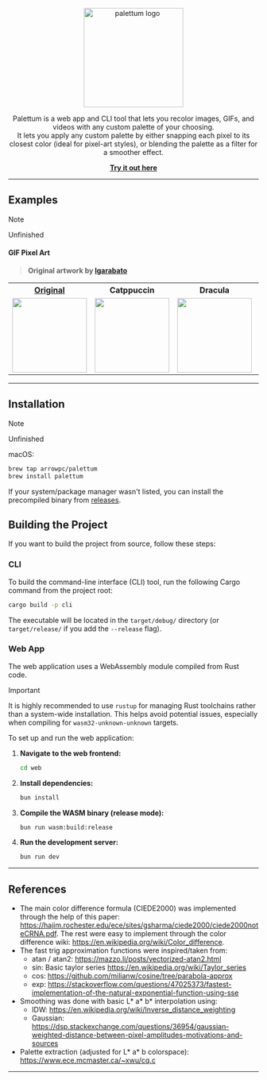 <p align="center">
  <a href="https://palettum.com" target="_blank">
    <img src="https://i.nuuls.com/5BwS3.png" alt="palettum logo" width="200" />
  </a>
</p><p align="center">
  Palettum is a web app and CLI tool that  lets you recolor images, GIFs, and videos with any custom palette of your choosing.<br>
  It lets you apply any custom palette by either snapping each pixel to its closest color (ideal for pixel-art styles), or blending the palette as a filter for a smoother effect.
</p><p align="center">
  <a href="https://palettum.com" target="_blank">
    <b>Try it out here</b>
  </a>
</p>

---

## Examples

> [!NOTE]
> Unfinished

#### GIF Pixel Art
> **Original artwork by [lgarabato](https://www.artstation.com/lgarabato)**

<table>
  <tr>
    <th><a href="https://www.artstation.com/artwork/Ez2OWv" target="_blank">Original</a></th>
    <th>Catppuccin</th>
    <th>Dracula</th>
    <th>Nord</th>
    <th>Gruvbox</th>
  </tr>
  <tr>
    <td><img src="https://cdnb.artstation.com/p/assets/images/images/084/095/639/original/lgarabato-vastator-wait.gif" width="150"></td>
    <td><img src="https://i.nuuls.com/B3chP.gif" width="150"></td>
    <td><img src="https://i.nuuls.com/W61pB.gif" width="150"></td>
    <td><img src="https://i.nuuls.com/EIlTw.gif" width="150"></td>
    <td><img src="https://i.nuuls.com/fhQ8_.gif" width="150"></td>
  </tr>
</table>

---

## Installation

> [!NOTE]
> Unfinished

macOS:

```bash
brew tap arrowpc/palettum
brew install palettum
```

If your system/package manager wasn't listed, you can install the precompiled binary from [releases](https://github.com/arrowpc/palettum/releases).

## Building the Project

If you want to build the project from source, follow these steps:

### CLI

To build the command-line interface (CLI) tool, run the following Cargo command from the project root:

```bash
cargo build -p cli
```

The executable will be located in the `target/debug/` directory (or `target/release/` if you add the `--release` flag).

### Web App

The web application uses a WebAssembly module compiled from Rust code.

> [!IMPORTANT]
> It is highly recommended to use `rustup` for managing Rust toolchains rather than a system-wide installation. This helps avoid potential issues, especially when compiling for `wasm32-unknown-unknown` targets.

To set up and run the web application:

1.  **Navigate to the web frontend:**
    ```bash
    cd web
    ```

2.  **Install dependencies:**
    ```bash
    bun install
    ```

3.  **Compile the WASM binary (release mode):**
    ```bash
    bun run wasm:build:release
    ```

4.  **Run the development server:**
    ```bash
    bun run dev
    ```

---

## References

- The main color difference formula (CIEDE2000) was implemented through the help of this paper:
  https://hajim.rochester.edu/ece/sites/gsharma/ciede2000/ciede2000noteCRNA.pdf. The rest were easy to implement through the color difference wiki: https://en.wikipedia.org/wiki/Color_difference.
- The fast trig approximation functions were inspired/taken from:
  - atan / atan2: https://mazzo.li/posts/vectorized-atan2.html
  - sin: Basic taylor series https://en.wikipedia.org/wiki/Taylor_series
  - cos: https://github.com/milianw/cosine/tree/parabola-approx
  - exp: https://stackoverflow.com/questions/47025373/fastest-implementation-of-the-natural-exponential-function-using-sse
- Smoothing was done with basic L* a* b\* interpolation using:
  - IDW: https://en.wikipedia.org/wiki/Inverse_distance_weighting
  - Gaussian: https://dsp.stackexchange.com/questions/36954/gaussian-weighted-distance-between-pixel-amplitudes-motivations-and-sources
- Palette extraction (adjusted for L* a* b colorspace): https://www.ece.mcmaster.ca/~xwu/cq.c

---
